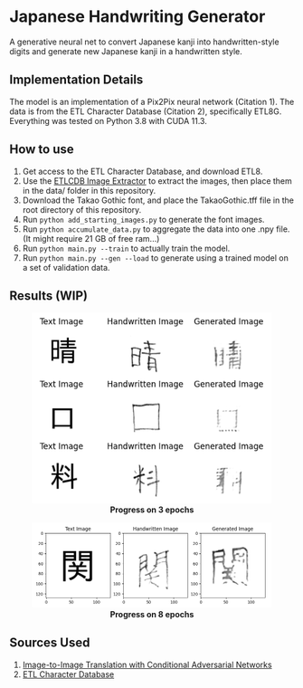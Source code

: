 # Japanese Handwriting Generator
A generative neural net to convert Japanese kanji into handwritten-style digits and generate new Japanese kanji in a handwritten style.

## Implementation Details
The model is an implementation of a Pix2Pix neural network (Citation 1). The data is from the ETL Character Database (Citation 2), specifically ETL8G. Everything was tested on Python 3.8 with CUDA 11.3.

## How to use
1. Get access to the ETL Character Database, and download ETL8.
2. Use the [ETLCDB Image Extractor](https://github.com/choo/etlcdb-image-extractor) to extract the images, then place them in the data/ folder in this repository.
3. Download the Takao Gothic font, and place the TakaoGothic.tff file in the root directory of this repository.
4. Run `python add_starting_images.py` to generate the font images.
5. Run `python accumulate_data.py` to aggregate the data into one .npy file. (It might require 21 GB of free ram...)
6. Run `python main.py --train` to actually train the model.
6. Run `python main.py --gen --load` to generate using a trained model on a set of validation data.

## Results (WIP)
<figure>
<img src = "epoch3.png">
<figcaption align = "center"><b>Progress on 3 epochs</b></figcaption>
</figure>

<figure>
<img src = "epoch8.png">
<figcaption align = "center"><b>Progress on 8 epochs</b></figcaption>
</figure>

## Sources Used
1. [Image-to-Image Translation with Conditional Adversarial Networks](https://arxiv.org/abs/1611.07004)
2. [ETL Character Database](http://etlcdb.db.aist.go.jp/)